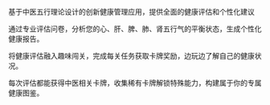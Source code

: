 基于中医五行理论设计的创新健康管理应用，提供全面的健康评估和个性化建议


通过专业评估问卷，分析您的心、肝、脾、肺、肾五行气的平衡状态，生成个性化健康报告。

将健康评估融入趣味闯关，完成每关任务获取卡牌奖励，边玩边了解自己的健康状况。

每次评估都能获得中医相关卡牌，收集稀有卡牌解锁特殊能力，构建属于你的专属健康图鉴。

